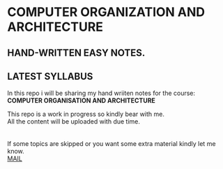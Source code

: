 # COMPUTER ORGANIZATION AND ARCHITECTURE
## HAND-WRITTEN EASY NOTES.
## LATEST SYLLABUS
In this repo i will be sharing my hand wriiten notes for the course: **COMPUTER ORGANISATION AND ARCHITECTURE**<br>


This repo is a work in progress so kindly bear with me.<br>
All the content will be uploaded with due time.<br>
<br>
<br>
If some topics are skipped or you want some extra material kindly let me know.<br>
[MAIL](tech.adishar@gmail.com)

